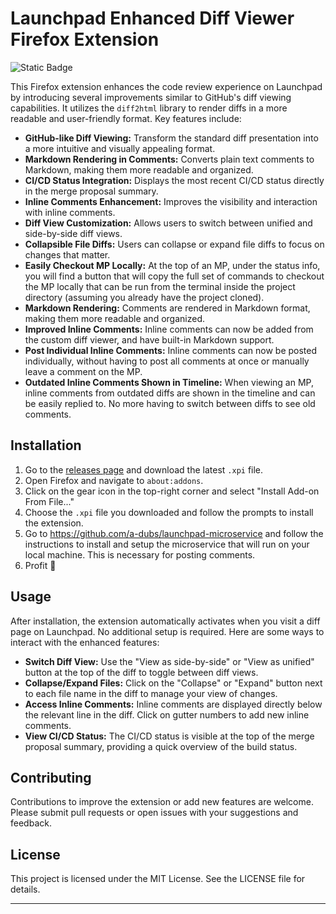 # Launchpad Enhanced Diff Viewer Firefox Extension

![Static Badge](https://img.shields.io/badge/version-v0.3.0-orange)

This Firefox extension enhances the code review experience on Launchpad by introducing several improvements similar to GitHub's diff viewing capabilities. It utilizes the `diff2html` library to render diffs in a more readable and user-friendly format. Key features include:

- **GitHub-like Diff Viewing:** Transform the standard diff presentation into a more intuitive and visually appealing format.
- **Markdown Rendering in Comments:** Converts plain text comments to Markdown, making them more readable and organized.
- **CI/CD Status Integration:** Displays the most recent CI/CD status directly in the merge proposal summary.
- **Inline Comments Enhancement:** Improves the visibility and interaction with inline comments.
- **Diff View Customization:** Allows users to switch between unified and side-by-side diff views.
- **Collapsible File Diffs:** Users can collapse or expand file diffs to focus on changes that matter.
- **Easily Checkout MP Locally:** At the top of an MP, under the status info, you will find a button that will copy the
  full set of commands to checkout the MP locally that can be run from the terminal inside the project directory
  (assuming you already have the project cloned).
- **Markdown Rendering:** Comments are rendered in Markdown format, making them more readable and organized.
- **Improved Inline Comments:** Inline comments can now be added from the custom diff viewer, and have built-in
  Markdown support.
- **Post Individual Inline Comments:** Inline comments can now be posted individually, without having to post all
  comments at once or manually leave a comment on the MP.
- **Outdated Inline Comments Shown in Timeline:** When viewing an MP, inline comments from outdated diffs are shown in
  the timeline and can be easily replied to. No more having to switch between diffs to see old comments.

## Installation

1. Go to the [releases page](https://github.com/a-dubs/lp-firefox-extension/releases/) and download the latest `.xpi`
   file.
2. Open Firefox and navigate to `about:addons`.
3. Click on the gear icon in the top-right corner and select "Install Add-on From File..."
4. Choose the `.xpi` file you downloaded and follow the prompts to install the extension.
5. Go to https://github.com/a-dubs/launchpad-microservice and follow the instructions to install and setup the
   microservice that will run on your local machine. This is necessary for posting comments.
6. Profit 🚀

## Usage

After installation, the extension automatically activates when you visit a diff page on Launchpad. No additional setup is required. Here are some ways to interact with the enhanced features:

- **Switch Diff View:** Use the "View as side-by-side" or "View as unified" button at the top of the diff to toggle between diff views.
- **Collapse/Expand Files:** Click on the "Collapse" or "Expand" button next to each file name in the diff to manage your view of changes.
- **Access Inline Comments:** Inline comments are displayed directly below the relevant line in the diff. Click on gutter numbers to add new inline comments.
- **View CI/CD Status:** The CI/CD status is visible at the top of the merge proposal summary, providing a quick
  overview of the build status.


## Contributing

Contributions to improve the extension or add new features are welcome. Please submit pull requests or open issues with your suggestions and feedback.

## License

This project is licensed under the MIT License. See the LICENSE file for details.

---
